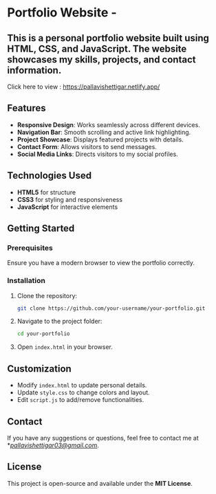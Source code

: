 # Portfolio Website - 

This is a personal portfolio website built using **HTML, CSS, and JavaScript**. The website showcases my skills, projects, and contact information.
------------------------------------------------------------------------------------------------------------------------------

Click here to view : https://pallavishettigar.netlify.app/

## Features

- **Responsive Design**: Works seamlessly across different devices.
- **Navigation Bar**: Smooth scrolling and active link highlighting.
- **Project Showcase**: Displays featured projects with details.
- **Contact Form**: Allows visitors to send messages.
- **Social Media Links**: Directs visitors to my social profiles.

## Technologies Used

- **HTML5** for structure
- **CSS3** for styling and responsiveness
- **JavaScript** for interactive elements

## Getting Started

### Prerequisites
Ensure you have a modern browser to view the portfolio correctly.

### Installation
1. Clone the repository:
   ```sh
   git clone https://github.com/your-username/your-portfolio.git
   ```
2. Navigate to the project folder:
   ```sh
   cd your-portfolio
   ```
3. Open `index.html` in your browser.

## Customization
- Modify `index.html` to update personal details.
- Update `style.css` to change colors and layout.
- Edit `script.js` to add/remove functionalities.

## Contact
If you have any suggestions or questions, feel free to contact me at **pallavishettigar03@gmail.com*.

## License
This project is open-source and available under the **MIT License**.
